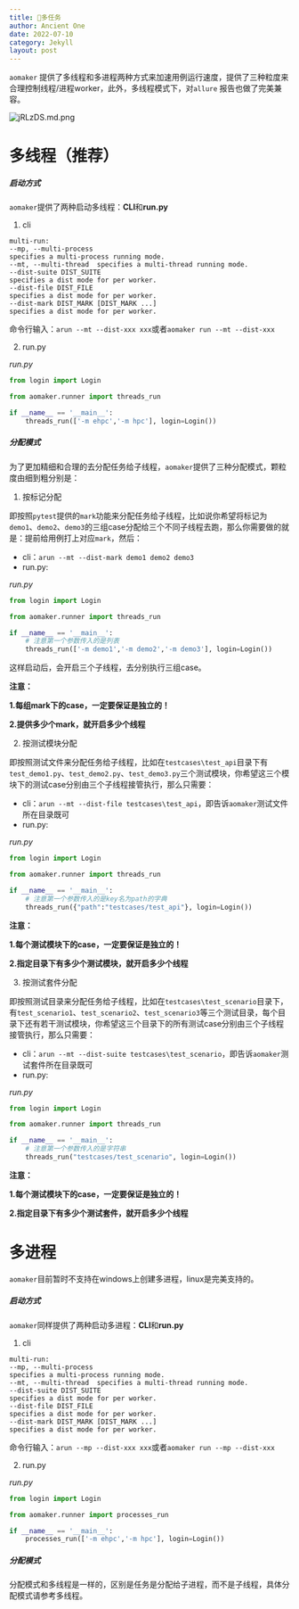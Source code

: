 ```yaml
---
title: 🚀多任务
author: Ancient One
date: 2022-07-10
category: Jekyll
layout: post
---
```


`aomaker` 提供了多线程和多进程两种方式来加速用例运行速度，提供了三种粒度来合理控制线程/进程worker，此外，多线程模式下，对`allure` 报告也做了完美兼容。

![jRLzDS.md.png](https://s1.ax1x.com/2022/07/13/jRLzDS.md.png)

# 多线程（推荐）

##### 启动方式

`aomaker`提供了两种启动多线程：**CLI**和**run.py**

1. cli

```
multi-run:
--mp, --multi-process
specifies a multi-process running mode.
--mt, --multi-thread  specifies a multi-thread running mode.
--dist-suite DIST_SUITE
specifies a dist mode for per worker.
--dist-file DIST_FILE
specifies a dist mode for per worker.
--dist-mark DIST_MARK [DIST_MARK ...]
specifies a dist mode for per worker.

```

命令行输入：`arun --mt --dist-xxx xxx`或者`aomaker run --mt --dist-xxx`

2. run.py

_run.py_

```python
from login import Login

from aomaker.runner import threads_run

if __name__ == '__main__':
    threads_run(['-m ehpc','-m hpc'], login=Login())
```

##### 分配模式

为了更加精细和合理的去分配任务给子线程，`aomaker`提供了三种分配模式，颗粒度由细到粗分别是：

1. 按标记分配

即按照`pytest`提供的`mark`功能来分配任务给子线程，比如说你希望将标记为`demo1`、`demo2`、`demo3`的三组case分配给三个不同子线程去跑，那么你需要做的就是：提前给用例打上对应`mark`，然后：

- cli：`arun --mt --dist-mark demo1 demo2 demo3`
- run.py: 

_run.py_

```python
from login import Login

from aomaker.runner import threads_run

if __name__ == '__main__':
    # 注意第一个参数传入的是列表
    threads_run(['-m demo1','-m demo2','-m demo3'], login=Login())
```

这样启动后，会开启三个子线程，去分别执行三组case。

**注意：**

**1.每组mark下的case，一定要保证是独立的！**

**2.提供多少个mark，就开启多少个线程**

2. 按测试模块分配

即按照测试文件来分配任务给子线程，比如在`testcases\test_api`目录下有`test_demo1.py`、`test_demo2.py`、`test_demo3.py`三个测试模块，你希望这三个模块下的测试case分别由三个子线程接管执行，那么只需要：

- cli：`arun --mt --dist-file testcases\test_api`，即告诉`aomaker`测试文件所在目录既可
- run.py: 

_run.py_

```python
from login import Login

from aomaker.runner import threads_run

if __name__ == '__main__':
    # 注意第一个参数传入的是key名为path的字典
    threads_run({"path":"testcases/test_api"}, login=Login())
```

**注意：**

**1.每个测试模块下的case，一定要保证是独立的！**

**2.指定目录下有多少个测试模块，就开启多少个线程**

3. 按测试套件分配

即按照测试目录来分配任务给子线程，比如在`testcases\test_scenario`目录下，有`test_scenario1`、`test_scenario2`、`test_scenario3`等三个测试目录，每个目录下还有若干测试模块，你希望这三个目录下的所有测试case分别由三个子线程接管执行，那么只需要：

- cli：`arun --mt --dist-suite testcases\test_scenario`，即告诉`aomaker`测试套件所在目录既可
- run.py: 

_run.py_

```python
from login import Login

from aomaker.runner import threads_run

if __name__ == '__main__':
    # 注意第一个参数传入的是字符串
    threads_run("testcases/test_scenario", login=Login())
```

**注意：**

**1.每个测试模块下的case，一定要保证是独立的！**

**2.指定目录下有多少个测试套件，就开启多少个线程**

# 多进程

`aomaker`目前暂时不支持在windows上创建多进程，linux是完美支持的。

##### 启动方式

`aomaker`同样提供了两种启动多进程：**CLI**和**run.py**

1. cli

```
multi-run:
--mp, --multi-process
specifies a multi-process running mode.
--mt, --multi-thread  specifies a multi-thread running mode.
--dist-suite DIST_SUITE
specifies a dist mode for per worker.
--dist-file DIST_FILE
specifies a dist mode for per worker.
--dist-mark DIST_MARK [DIST_MARK ...]
specifies a dist mode for per worker.

```

命令行输入：`arun --mp --dist-xxx xxx`或者`aomaker run --mp --dist-xxx`

2. run.py

_run.py_

```python
from login import Login

from aomaker.runner import processes_run

if __name__ == '__main__':
    processes_run(['-m ehpc','-m hpc'], login=Login())
```

##### 分配模式

分配模式和多线程是一样的，区别是任务是分配给子进程，而不是子线程，具体分配模式请参考多线程。

